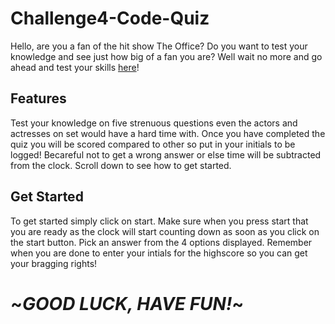 # Challenge4-Code-Quiz

Hello, are you a fan of the hit show The Office? Do you want to test your knowledge and see just how big of a fan you are? Well wait no more and go ahead and test your skills [here]()!

## Features

Test your knowledge on five strenuous questions even the actors and actresses on set would have a hard time with. Once you have completed the quiz you will be scored compared to other so put in your initials to be logged! Becareful not to get a wrong answer or else time will be subtracted from the clock. Scroll down to see how to get started.

## Get Started

To get started simply click on start. Make sure when you press start that you are ready as the clock will start counting down as soon as you click on the start button. Pick an answer from the 4 options displayed. Remember when you are done to enter your intials for the highscore so you can get your bragging rights!

# ~*GOOD LUCK, HAVE FUN!*~